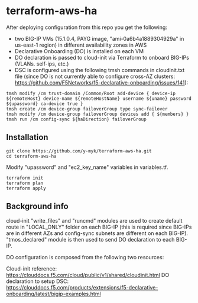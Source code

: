 # terraform-aws-ha 

After deploying configuration from this repo you get the following:

- two BIG-IP VMs (15.1.0.4, PAYG image, "ami-0a6b4a1889304929a" in us-east-1 region) in different availability zones in AWS
- Declarative Onboarding (DO) is installed on each VM
- DO declaration is passed to cloud-init via Terraform to onboard BIG-IPs (VLANs. self-ips, etc.)
- DSC is configured using the following tmsh commands in cloudinit.txt file (since DO is not currently able to configure cross-AZ clusters: https://github.com/F5Networks/f5-declarative-onboarding/issues/141):

```
tmsh modify /cm trust-domain /Common/Root add-device { device-ip ${remoteHost} device-name ${remoteHostName} username ${uname} password ${upassword} ca-device true }
tmsh create /cm device-group failoverGroup type sync-failover
tmsh modify /cm device-group failoverGroup devices add { ${members} }
tmsh run /cm config-sync ${haDirection} failoverGroup
```

## Installation

```
git clone https://github.com/y-myk/terraform-aws-ha.git
cd terraform-aws-ha
```

Modify "upassword" and "ec2_key_name" variables in variables.tf.

```
terraform init
terraform plan
terraform apply
```

## Background info

cloud-init "write_files" and "runcmd" modules are used to create default route in "LOCAL_ONLY" folder on each BIG-IP (this is required since BIG-IPs are in different AZs and config-sync subnets are different on each BIG-IP). "tmos_declared" module is then used to send DO declaration to each BIG-IP.

DO configuration is composed from the following two resources:

Cloud-init reference: https://clouddocs.f5.com/cloud/public/v1/shared/cloudinit.html
DO declaration to setup DSC: https://clouddocs.f5.com/products/extensions/f5-declarative-onboarding/latest/bigip-examples.html
